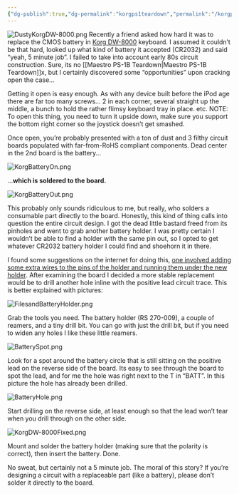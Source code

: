```yaml
---
{"dg-publish":true,"dg-permalink":"korgps1teardown","permalink":"/korgps1teardown/","title":"Inside The Korg DW-8000","tags":["electronics","gear"],"created":"2009-11-18T16:40:33+00:00","updated":"2025-01-25T17:52:39.194-05:00"}
---
```



![DustyKorgDW-8000.png](/img/user/assets/DustyKorgDW-8000.png)
Recently a friend asked how hard it was to replace the CMOS battery in [Korg DW-8000](http://www.vintagesynth.com/korg/dw8000.php) keyboard. I assumed it couldn’t be that hard, looked up what kind of battery it accepted (CR2032) and said “yeah, 5 minute job”. I failed to take into account early 80s circuit construction. Sure, its no [[Maestro PS-1B Teardown\|Maestro PS-1B Teardown]]x, but I certainly discovered some “opportunities” upon cracking open the case…

Getting it open is easy enough. As with any device built before the iPod age there are far too many screws… 2 in each corner, several straight up the middle, a bunch to hold the rather flimsy keyboard tray in place. etc. NOTE: To open this thing, you need to turn it upside down, make sure you support the bottom right corner so the joystick doesn’t get smashed.

Once open, you’re probably presented with a ton of dust and 3 filthy circuit boards populated with far-from-RoHS compliant components. Dead center in the 2nd board is the battery…

![KorgBatteryOn.png](/img/user/assets/KorgBatteryOn.png)

…**which is soldered to the board.**

![KorgBatteryOut.png](/img/user/assets/KorgBatteryOut.png)

This probably only sounds ridiculous to me, but really, who solders a consumable part directly to the board. Honestly, this kind of thing calls into question the entire circuit design. I got the dead little bastard freed from its pinholes and went to grab another battery holder. I was pretty certain I wouldn’t be able to find a holder with the same pin out, so I opted to get whatever CR2032 battery holder I could find and shoehorn it in there.

I found some suggestions on the internet for doing this, [one involved adding some extra wires to the pins of the holder and running them under the new holder](http://www.pallium.com/bryan/dwbattery.php). After examining the board I decided a more stable replacement would be to drill another hole inline with the positive lead circuit trace. This is better explained with pictures:

![FilesandBatteryHolder.png](/img/user/assets/FilesandBatteryHolder.png)

Grab the tools you need. The battery holder (RS 270-009), a couple of reamers, and a tiny drill bit. You can go with just the drill bit, but if you need to widen any holes I like these little reamers.

![BatterySpot.png](/img/user/assets/BatterySpot.png)

Look for a spot around the battery circle that is still sitting on the positive lead on the reverse side of the board. Its easy to see through the board to spot the lead, and for me the hole was right next to the T in “BATT”. In this picture the hole has already been drilled.

![BatteryHole.png](/img/user/assets/BatteryHole.png)

Start drilling on the reverse side, at least enough so that the lead won’t tear when you drill through on the other side.

![KorgDW-8000Fixed.png](/img/user/assets/KorgDW-8000Fixed.png)

Mount and solder the battery holder (making sure that the polarity is correct), then insert the battery. Done.

No sweat, but certainly not a 5 minute job. The moral of this story? If you’re designing a circuit with a replaceable part (like a battery), please don’t solder it directly to the board. 